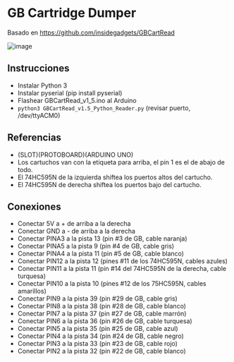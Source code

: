# GB Cartridge Dumper
Basado en https://github.com/insidegadgets/GBCartRead

![image](https://user-images.githubusercontent.com/1631752/53384943-72107880-395b-11e9-828f-23b45eecf5db.png)

## Instrucciones
- Instalar Python 3
- Instalar pyserial (pip install pyserial)
- Flashear GBCartRead_v1_5.ino al Arduino
- `python3 GBCartRead_v1.5_Python_Reader.py` (revisar puerto, /dev/ttyACM0)

## Referencias
- (SLOT)(PROTOBOARD)(ARDUINO UNO)
- Los cartuchos van con la etiqueta para arriba, el pin 1 es el de abajo de todo.
- El 74HC595N de la izquierda shiftea los puertos altos del cartucho.
- El 74HC595N de derecha shiftea los puertos bajo del cartucho.

## Conexiones
- Conectar 5V a + de arriba a la derecha
- Conectar GND a - de arriba a la derecha
- Conectar PINA3 a la pista 13 (pin #3 de GB, cable naranja)
- Conectar PINA5 a la pista 9 (pin #4 de GB, cable gris)
- Conectar PINA4 a la pista 11 (pin #5 de GB, cable blanco)
- Conectar PIN12 a la pista 12 (pines #11 de los 74HC595N, cables azules)
- Conectar PIN11 a la pista 11 (pin #14 del 74HC595N de la derecha, cable turquesa)
- Conectar PIN10 a la pista 10 (pines #12 de los 75HC595N, cables amarillos)
- Conectar PIN9 a la pista 39 (pin #29 de GB, cable gris)
- Conectar PIN8 a la pista 38 (pin #28 de GB, cable blanco)
- Conectar PIN7 a la pista 37 (pin #27 de GB, cable marrón)
- Conectar PIN6 a la pista 36 (pin #26 de GB, cable turquesa)
- Conectar PIN5 a la pista 35 (pin #25 de GB, cable azul)
- Conectar PIN4 a la pista 34 (pin #24 de GB, cable negro)
- Conectar PIN3 a la pista 33 (pin #23 de GB, cable rojo)
- Conectar PIN2 a la pista 32 (pin #22 de GB, cable blanco)
